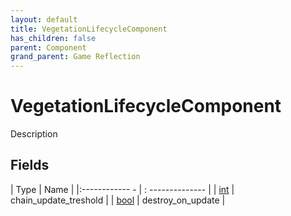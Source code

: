 ```yaml
---
layout: default
title: VegetationLifecycleComponent
has_children: false
parent: Component
grand_parent: Game Reflection
---
```

# VegetationLifecycleComponent
Description 

## Fields
| Type | Name |
|:------------ - | : -------------- |
| [int](game-reflection/enums/int.md) | chain_update_treshold |
| [bool](game-reflection/components/bool.md) | destroy_on_update |

